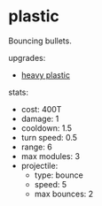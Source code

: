 # plastic

Bouncing bullets.

upgrades:
- [heavy plastic](heavy%20plastic.md)

stats:
- cost: 400T
- damage: 1
- cooldown: 1.5
- turn speed: 0.5
- range: 6
- max modules: 3
- projectile:
	- type: bounce
	- speed: 5
	- max bounces: 2
